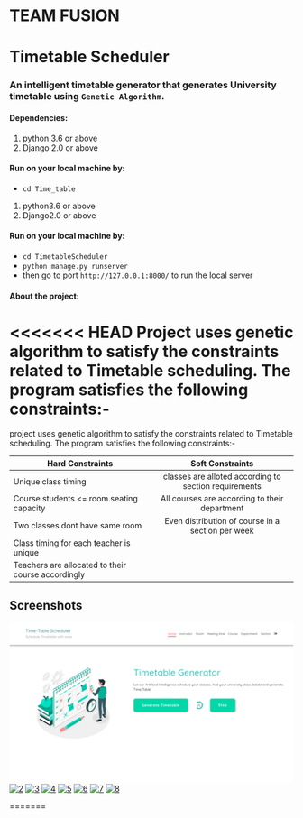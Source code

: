 
# TEAM FUSION
# Timetable Scheduler
### An intelligent timetable generator that generates University timetable using `Genetic Algorithm`.

#### Dependencies:
 1. python 3.6 or above
 2. Django 2.0 or above

#### Run on your local machine by:
* `cd Time_table`
 1. python3.6 or above
 2. Django2.0 or above

#### Run on your local machine by:
* `cd TimetableScheduler`
* `python manage.py runserver`
* then go to port `http://127.0.0.1:8000/` to run the local server

#### About the project:
<<<<<<< HEAD
Project uses genetic algorithm to satisfy the constraints related to Timetable scheduling. The program satisfies the following constraints:-
=======
project uses genetic algorithm to satisfy the constraints related to Timetable scheduling. The program satisfies the following constraints:-

| Hard Constraints                                  | Soft Constraints                                     |
| --------------------------------------------------|:----------------------------------------------------:|
| Unique class timing                               | classes are alloted according to section requirements|
| Course.students <= room.seating capacity          | All courses are according to their department        |
| Two classes dont have same room                   | Even distribution of course in a section per week    |
| Class timing for each teacher is unique           |
| Teachers are allocated to their course accordingly|

## Screenshots

[![1](/templates/assets/img/1.png)](#)
[![2](.templates/assets/img/2.png)](#)
[![3](.templates/assets/img/3.png)](#)
[![4](.templates/assets/img/4.png)](#)
[![5](.templates/assets/img/5.png)](#)
[![6](.templates/assets/img/6.png)](#)
[![7](.templates/assets/img/7.png)](#)
[![8](.templates/assets/img/8.png)](#)

=======
